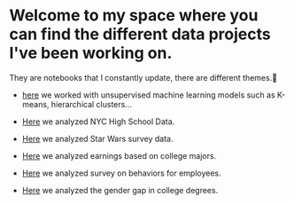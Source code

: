 # Welcome to my space where you can find the different data projects I've been working on.

They are notebooks that I constantly update, there are different themes.🙂


- [here](https://github.com/destoone/Data_projects/blob/master/Clustering.ipynb) we worked with unsupervised machine learning models such as K-means, hierarchical clusters...

- [Here](https://github.com/destoone/Data_projects/blob/master/Schools.ipynb) we analyzed NYC High School Data.

- [Here](https://github.com/destoone/Data_projects/blob/master/Star_wars.ipynb) we analyzed Star Wars survey data.

- [Here](https://github.com/destoone/Data_projects/blob/master/college.ipynb) we analyzed earnings based on college majors.

- [Here](https://github.com/destoone/Data_projects/blob/master/employee.ipynb) we analyzed survey on behaviors for employees.

- [Here](https://github.com/destoone/Data_projects/blob/master/gender.ipynb) we analyzed the gender gap in college degrees.
